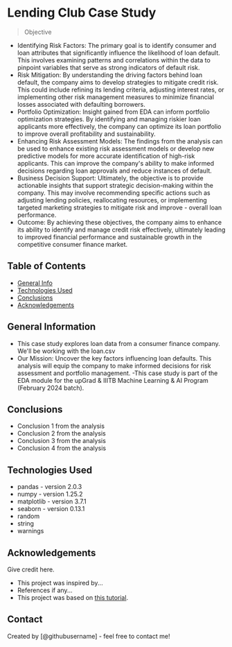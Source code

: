 # Lending Club Case Study
> Objective
- Identifying Risk Factors: The primary goal is to identify consumer and loan attributes that significantly influence the likelihood of loan default. This involves examining patterns and correlations within the data to pinpoint variables that serve as strong indicators of default risk.
- Risk Mitigation: By understanding the driving factors behind loan default, the company aims to develop strategies to mitigate credit risk. This could include refining its lending criteria, adjusting interest rates, or implementing other risk management measures to minimize financial losses associated with defaulting borrowers.
- Portfolio Optimization: Insight gained from EDA can inform portfolio optimization strategies. By identifying and managing riskier loan applicants more effectively, the company can optimize its loan portfolio to improve overall profitability and sustainability.
- Enhancing Risk Assessment Models: The findings from the analysis can be used to enhance existing risk assessment models or develop new predictive models for more accurate identification of high-risk applicants. This can improve the company's ability to make informed decisions regarding loan approvals and reduce instances of default.
- Business Decision Support: Ultimately, the objective is to provide actionable insights that support strategic decision-making within the company. This may involve recommending specific actions such as adjusting lending policies, reallocating resources, or implementing targeted marketing strategies to mitigate risk and improve - overall loan performance.
- Outcome: By achieving these objectives, the company aims to enhance its ability to identify and manage credit risk effectively, ultimately leading to improved financial performance and sustainable growth in the competitive consumer finance market.



## Table of Contents
* [General Info](#general-information)
* [Technologies Used](#technologies-used)
* [Conclusions](#conclusions)
* [Acknowledgements](#acknowledgements)

<!-- You can include any other section that is pertinent to your problem -->

## General Information
- This case study explores loan data from a consumer finance company. We'll be working with the loan.csv
- Our Mission: Uncover the key factors influencing loan defaults. This analysis will equip the company to make informed decisions for risk assessment and portfolio management.
-This case study is part of the EDA module for the upGrad & IIITB Machine Learning & AI Program (February 2024 batch).

<!-- You don't have to answer all the questions - just the ones relevant to your project. -->

## Conclusions
- Conclusion 1 from the analysis
- Conclusion 2 from the analysis
- Conclusion 3 from the analysis
- Conclusion 4 from the analysis

<!-- You don't have to answer all the questions - just the ones relevant to your project. -->

## Technologies Used
- pandas - version 2.0.3
- numpy - version 1.25.2
- matplotlib - version 3.7.1
- seaborn - version 0.13.1
- random
- string
- warnings

<!-- As the libraries versions keep on changing, it is recommended to mention the version of library used in this project -->

## Acknowledgements
Give credit here.
- This project was inspired by...
- References if any...
- This project was based on [this tutorial](https://www.example.com).


## Contact
Created by [@githubusername] - feel free to contact me!


<!-- Optional -->
<!-- ## License -->
<!-- This project is open source and available under the [... License](). -->

<!-- You don't have to include all sections - just the one's relevant to your project -->
